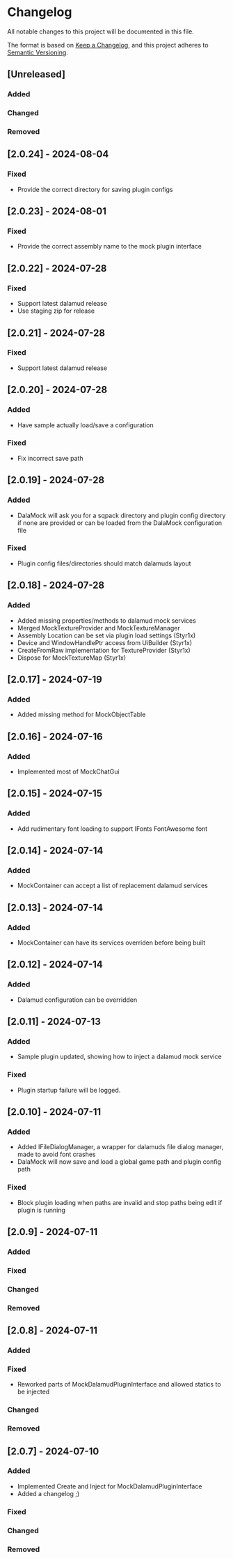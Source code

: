 # Changelog

All notable changes to this project will be documented in this file.

The format is based on [Keep a Changelog](https://keepachangelog.com/en/1.1.0/),
and this project adheres to [Semantic Versioning](https://semver.org/spec/v2.0.0.html).

## [Unreleased]

### Added

### Changed

### Removed

## [2.0.24] - 2024-08-04

### Fixed

- Provide the correct directory for saving plugin configs

## [2.0.23] - 2024-08-01

### Fixed

- Provide the correct assembly name to the mock plugin interface


## [2.0.22] - 2024-07-28

### Fixed

- Support latest dalamud release
- Use staging zip for release

## [2.0.21] - 2024-07-28

### Fixed

- Support latest dalamud release

## [2.0.20] - 2024-07-28

### Added

- Have sample actually load/save a configuration

### Fixed

- Fix incorrect save path


## [2.0.19] - 2024-07-28

### Added

- DalaMock will ask you for a sqpack directory and plugin config directory if none are provided or can be loaded from the DalaMock configuration file

### Fixed
- Plugin config files/directories should match dalamuds layout

## [2.0.18] - 2024-07-28

### Added

- Added missing properties/methods to dalamud mock services
- Merged MockTextureProvider and MockTextureManager
- Assembly Location can be set via plugin load settings (Styr1x)
- Device and WindowHandlePtr access from UiBuilder (Styr1x)
- CreateFromRaw implementation for TextureProvider (Styr1x)
- Dispose for MockTextureMap (Styr1x)


## [2.0.17] - 2024-07-19

### Added

- Added missing method for MockObjectTable


## [2.0.16] - 2024-07-16

### Added

- Implemented most of MockChatGui

## [2.0.15] - 2024-07-15

### Added

- Add rudimentary font loading to support IFonts FontAwesome font

## [2.0.14] - 2024-07-14

### Added

- MockContainer can accept a list of replacement dalamud services

## [2.0.13] - 2024-07-14

### Added

- MockContainer can have its services overriden before being built

## [2.0.12] - 2024-07-14

### Added

- Dalamud configuration can be overridden

## [2.0.11] - 2024-07-13

### Added

- Sample plugin updated, showing how to inject a dalamud mock service

### Fixed

- Plugin startup failure will be logged.

## [2.0.10] - 2024-07-11

### Added

- Added IFileDialogManager, a wrapper for dalamuds file dialog manager, made to avoid font crashes
- DalaMock will now save and load a global game path and plugin config path

### Fixed

- Block plugin loading when paths are invalid and stop paths being edit if plugin is running

## [2.0.9] - 2024-07-11

### Added

### Fixed

### Changed

### Removed

## [2.0.8] - 2024-07-11

### Added

### Fixed

- Reworked parts of MockDalamudPluginInterface and allowed statics to be injected

### Changed

### Removed


## [2.0.7] - 2024-07-10

### Added

- Implemented Create and Inject for MockDalamudPluginInterface
- Added a changelog ;)

### Fixed

### Changed

### Removed